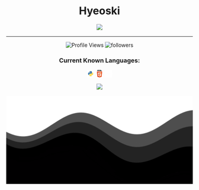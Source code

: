 <h1 align="center">Hyeoski</h1>
<a href="https://github.com/5rq"></a>
<p align="center">
  <img src="https://lanyard.cnrad.dev/api/774299626697523200" />
</p>

---
<p align="center">
  <img src="https://estruyf-github.azurewebsites.net/api/VisitorHit?user=5rq&countColorcountColor&countColor=%230095FF" alt="Profile Views"/>
  <img alt="followers" src="https://img.shields.io/github/followers/5rq?color=f429ff&style=for-the-badge&logo=github&label=Follow"/>
</p>
<h3 align="center">Current Known Languages:</h3>
<p align="center">
  <code><img height="20" src="https://raw.githubusercontent.com/github/explore/main/topics/python/python.png"></code>
  <code><img height="20" src="https://raw.githubusercontent.com/github/explore/main/topics/html/html.png"></code>
  <code><img height="20" src="https://raw.githubusercontent.com/5rq/5rq/main/golang.png"></code>
</p>

<p align="center">
  <img src="https://github-readme-stats.vercel.app/api/?username=5rq&title_color=4F8CC9&text_color=ffffff&show_icons=true&bg_color=00000000&hide_border=true&icon_color=b45eff&hide_title=true&count_private=false" />
</p>

![Footer](./1.png)
